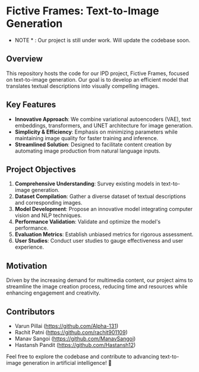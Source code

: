 # Fictive Frames: Text-to-Image Generation

* NOTE * : Our project is still under work. Will update the codebase soon.

## Overview
This repository hosts the code for our IPD project, Fictive Frames, focused on text-to-image generation. Our goal is to develop an efficient model that translates textual descriptions into visually compelling images.

## Key Features
- **Innovative Approach**: We combine variational autoencoders (VAE), text embeddings, transformers, and UNET architecture for image generation.
- **Simplicity & Efficiency**: Emphasis on minimizing parameters while maintaining image quality for faster training and inference.
- **Streamlined Solution**: Designed to facilitate content creation by automating image production from natural language inputs.

## Project Objectives
1. **Comprehensive Understanding**: Survey existing models in text-to-image generation.
2. **Dataset Compilation**: Gather a diverse dataset of textual descriptions and corresponding images.
3. **Model Development**: Propose an innovative model integrating computer vision and NLP techniques.
4. **Performance Validation**: Validate and optimize the model's performance.
5. **Evaluation Metrics**: Establish unbiased metrics for rigorous assessment.
6. **User Studies**: Conduct user studies to gauge effectiveness and user experience.

## Motivation
Driven by the increasing demand for multimedia content, our project aims to streamline the image creation process, reducing time and resources while enhancing engagement and creativity.

## Contributors
- Varun Pillai (https://github.com/Alpha-131)
- Rachit Patni (https://github.com/rachit901109)
- Manav Sangoi (https://github.com/ManavSangoi)
- Hastansh Pandit (https://github.com/Hastansh12)

Feel free to explore the codebase and contribute to advancing text-to-image generation in artificial intelligence! 🚀
